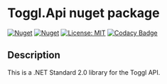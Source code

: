 # Toggl.Api nuget package

[![Nuget](https://img.shields.io/nuget/v/Toggl.Api)](https://www.nuget.org/packages/Toggl.Api/)
[![Nuget](https://img.shields.io/nuget/dt/Toggl.Api)](https://www.nuget.org/packages/Toggl.Api/)
[![License: MIT](https://img.shields.io/badge/License-MIT-yellow.svg)](https://opensource.org/licenses/MIT)
[![Codacy Badge](https://app.codacy.com/project/badge/Grade/e114c9b81699410887329ecc09609863)](https://www.codacy.com/gh/panoramicdata/Toggl.Api/dashboard?utm_source=github.com&amp;utm_medium=referral&amp;utm_content=panoramicdata/Toggl.Api&amp;utm_campaign=Badge_Grade)

## Description

This is a .NET Standard 2.0 library for the Toggl API.
